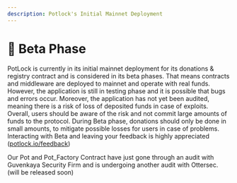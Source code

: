 ```yaml
---
description: Potlock's Initial Mainnet Deployment
---
```


# 🐛 Beta Phase

PotLock is currently in its initial mainnet deployment for its donations & registry contract and is considered in its beta phases. That means contracts and middleware are deployed to mainnet and operate with real funds. However, the application is still in testing phase and it is possible that bugs and errors occur. Moreover, the application has not yet been audited, meaning there is a risk of loss of deposited funds in case of exploits. Overall, users should be aware of the risk and not commit large amounts of funds to the protocol. During Beta phase, donations should only be done in small amounts, to mitigate possible losses for users in case of problems.​ Interacting with Beta and leaving your feedback is highly appreciated ([potlock.io/feedback](https://potlock.io/feedback))



Our Pot and Pot\_Factory Contract have just gone through an audit with Guvenkaya Security Firm and is undergoing another audit with Ottersec. (will be released soon)
